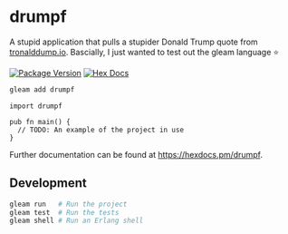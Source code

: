# drumpf

A stupid application that pulls a stupider Donald Trump quote from [tronalddump.io](https://www.tronalddump.io). Bascially, I just wanted to test out the gleam language :star:

[![Package Version](https://img.shields.io/hexpm/v/drumpf)](https://hex.pm/packages/drumpf)
[![Hex Docs](https://img.shields.io/badge/hex-docs-ffaff3)](https://hexdocs.pm/drumpf/)

```sh
gleam add drumpf
```
```gleam
import drumpf

pub fn main() {
  // TODO: An example of the project in use
}
```

Further documentation can be found at <https://hexdocs.pm/drumpf>.

## Development

```sh
gleam run   # Run the project
gleam test  # Run the tests
gleam shell # Run an Erlang shell
```
